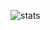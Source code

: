 ![stats](https://github-readme-stats.vercel.app/api?username=skhaz&show_icons=true&count_private=true&include_all_commits=true&hide_border=true&title_color=000000&icon_color=000000)
